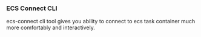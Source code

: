### ECS Connect CLI

ecs-connect cli tool gives you ability to connect to ecs task container much more comfortably and interactively.